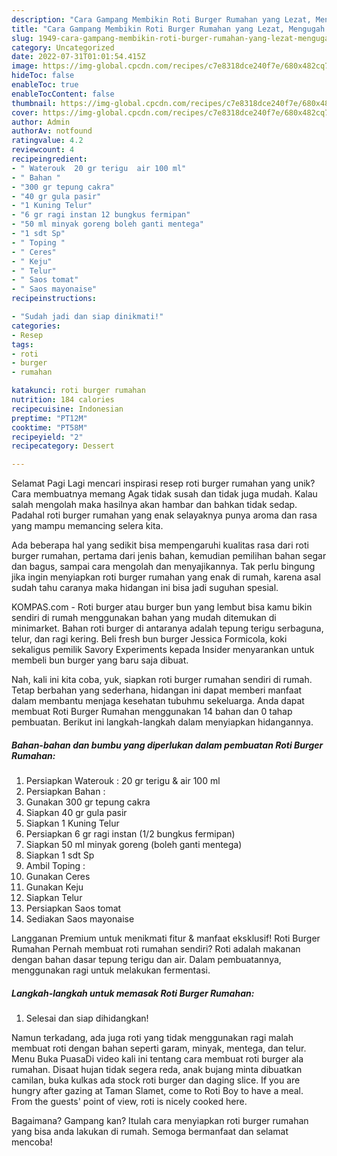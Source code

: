 ```yaml
---
description: "Cara Gampang Membikin Roti Burger Rumahan yang Lezat, Mengugah Selera"
title: "Cara Gampang Membikin Roti Burger Rumahan yang Lezat, Mengugah Selera"
slug: 1949-cara-gampang-membikin-roti-burger-rumahan-yang-lezat-mengugah-selera
category: Uncategorized
date: 2022-07-31T01:01:54.415Z
image: https://img-global.cpcdn.com/recipes/c7e8318dce240f7e/680x482cq70/roti-burger-rumahan-foto-resep-utama.jpg
hideToc: false
enableToc: true
enableTocContent: false
thumbnail: https://img-global.cpcdn.com/recipes/c7e8318dce240f7e/680x482cq70/roti-burger-rumahan-foto-resep-utama.jpg
cover: https://img-global.cpcdn.com/recipes/c7e8318dce240f7e/680x482cq70/roti-burger-rumahan-foto-resep-utama.jpg
author: Admin
authorAv: notfound
ratingvalue: 4.2
reviewcount: 4
recipeingredient:
- " Waterouk  20 gr terigu  air 100 ml"
- " Bahan "
- "300 gr tepung cakra"
- "40 gr gula pasir"
- "1 Kuning Telur"
- "6 gr ragi instan 12 bungkus fermipan"
- "50 ml minyak goreng boleh ganti mentega"
- "1 sdt Sp"
- " Toping "
- " Ceres"
- " Keju"
- " Telur"
- " Saos tomat"
- " Saos mayonaise"
recipeinstructions:

- "Sudah jadi dan siap dinikmati!"
categories:
- Resep
tags:
- roti
- burger
- rumahan

katakunci: roti burger rumahan 
nutrition: 184 calories
recipecuisine: Indonesian
preptime: "PT12M"
cooktime: "PT58M"
recipeyield: "2"
recipecategory: Dessert

---
```



Selamat Pagi Lagi mencari inspirasi resep roti burger rumahan yang unik? Cara membuatnya memang Agak tidak susah dan tidak juga mudah. Kalau salah mengolah maka hasilnya akan hambar dan bahkan tidak sedap. Padahal roti burger rumahan yang enak selayaknya punya aroma dan rasa yang mampu memancing selera kita.


Ada beberapa hal yang sedikit bisa mempengaruhi kualitas rasa dari roti burger rumahan, pertama dari jenis bahan, kemudian pemilihan bahan segar dan bagus, sampai cara mengolah dan menyajikannya. Tak perlu bingung jika ingin menyiapkan roti burger rumahan yang enak di rumah, karena asal sudah tahu caranya maka hidangan ini bisa jadi suguhan spesial.

KOMPAS.com - Roti burger atau burger bun yang lembut bisa kamu bikin sendiri di rumah menggunakan bahan yang mudah ditemukan di minimarket. Bahan roti burger di antaranya adalah tepung terigu serbaguna, telur, dan ragi kering. Beli fresh bun burger Jessica Formicola, koki sekaligus pemilik Savory Experiments kepada Insider menyarankan untuk membeli bun burger yang baru saja dibuat.


Nah, kali ini kita coba, yuk, siapkan roti burger rumahan sendiri di rumah. Tetap berbahan yang sederhana, hidangan ini dapat memberi manfaat dalam membantu menjaga kesehatan tubuhmu sekeluarga. Anda dapat membuat Roti Burger Rumahan menggunakan 14 bahan dan 0 tahap pembuatan. Berikut ini langkah-langkah dalam menyiapkan hidangannya.

<!--inarticleads1-->

##### Bahan-bahan dan bumbu yang diperlukan dalam pembuatan Roti Burger Rumahan:

1. Persiapkan  Waterouk : 20 gr terigu &amp; air 100 ml
1. Persiapkan  Bahan :
1. Gunakan 300 gr tepung cakra
1. Siapkan 40 gr gula pasir
1. Siapkan 1 Kuning Telur
1. Persiapkan 6 gr ragi instan (1/2 bungkus fermipan)
1. Siapkan 50 ml minyak goreng (boleh ganti mentega)
1. Siapkan 1 sdt Sp
1. Ambil  Toping :
1. Gunakan  Ceres
1. Gunakan  Keju
1. Siapkan  Telur
1. Persiapkan  Saos tomat
1. Sediakan  Saos mayonaise


Langganan Premium untuk menikmati fitur &amp; manfaat eksklusif! Roti Burger Rumahan Pernah membuat roti rumahan sendiri? Roti adalah makanan dengan bahan dasar tepung terigu dan air. Dalam pembuatannya, menggunakan ragi untuk melakukan fermentasi. 

<!--inarticleads2-->

##### Langkah-langkah untuk memasak Roti Burger Rumahan:


1. Selesai dan siap dihidangkan!

Namun terkadang, ada juga roti yang tidak menggunakan ragi malah membuat roti dengan bahan seperti garam, minyak, mentega, dan telur. Menu Buka PuasaDi video kali ini tentang cara membuat roti burger ala rumahan. Disaat hujan tidak segera reda, anak bujang minta dibuatkan camilan, buka kulkas ada stock roti burger dan daging slice. If you are hungry after gazing at Taman Slamet, come to Roti Boy to have a meal. From the guests&#39; point of view, roti is nicely cooked here. 

Bagaimana? Gampang kan? Itulah cara menyiapkan roti burger rumahan yang bisa anda lakukan di rumah. Semoga bermanfaat dan selamat mencoba!
